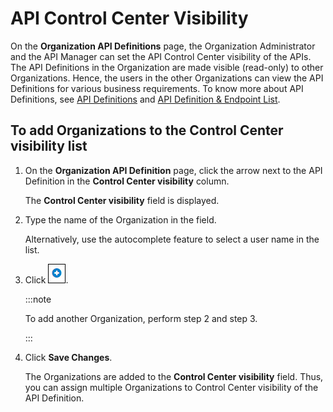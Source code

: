 ﻿---
sidebar_position: 2
---

# API Control Center Visibility

<head>
  <meta name="guidename" content="API Management"/>
  <meta name="context" content="GUID-11e152c7-5553-433d-a6eb-7a931ab323f4"/>
</head>

On the **Organization API Definitions** page, the Organization Administrator and the API Manager can set the API Control Center visibility of the APIs. The API Definitions in the Organization are made visible (read-only) to other Organizations. Hence, the users in the other Organizations can view the API Definitions for various business requirements. To know more about API Definitions, see [API Definitions](../../../../DesignControls/APIdefinitions/API_definitions.md) and [API Definition & Endpoint List](../../../../DesignControls/APIdefinitions/Endpoints/Endpoints.md). 

## To add Organizations to the Control Center visibility list

1. On the **Organization API Definition** page, click the arrow next to the API Definition in the **Control Center visibility** column.

   The **Control Center visibility** field is displayed.

2. Type the name of the Organization in the field. 

   Alternatively, use the autocomplete feature to select a user name in the list. 

3. Click ![](../../../../Images/add.jpg). 

   :::note
   
   To add another Organization, perform step 2 and step 3. 

   :::

3. Click **Save Changes**. 

   The Organizations are added to the **Control Center visibility** field. Thus, you can assign multiple Organizations to Control Center visibility of the API Definition. 
